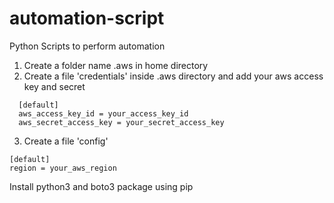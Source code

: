 # automation-script
Python Scripts to perform automation

1. Create a folder name .aws in home directory
2. Create a file 'credentials' inside .aws directory and add your aws access key and secret

```
  [default]
  aws_access_key_id = your_access_key_id
  aws_secret_access_key = your_secret_access_key
```
3. Create a file 'config'
```
[default]
region = your_aws_region
```
Install python3 and boto3 package using pip
